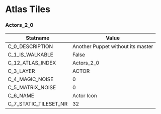

# Atlas Tiles





### Actors_2_0
| Statname | Value | 
|  --  |  --  | 
| C_0_DESCRIPTION | Another Puppet without its master | 
| C_1_IS_WALKABLE | False | 
| C_12_ATLAS_INDEX | Actors_2_0 | 
| C_3_LAYER | ACTOR | 
| C_4_MAGIC_NOISE | 0 | 
| C_5_MATRIX_NOISE | 0 | 
| C_6_NAME | Actor Icon | 
| C_7_STATIC_TILESET_NR | 32 | 

